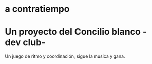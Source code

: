 # a contratiempo
# Un proyecto del Concilio blanco - dev club-
Un juego de ritmo y coordinación, sigue la musica y gana.


